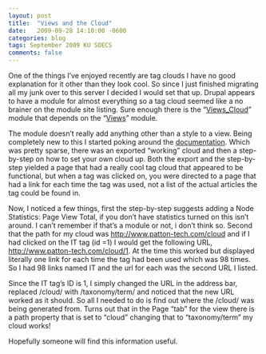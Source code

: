 ```yaml
---
layout: post
title:  "Views and the Cloud"
date:   2009-09-28 14:10:00 -0600
categories: blog
tags: September 2009 KU SOECS
comments: false
---
```

One of the things I’ve enjoyed recently are tag clouds I have no good explanation for it other than they look cool. So since I just finished migrating all my junk over to this server I decided I would set that up. Drupal appears to have a module for almost everything so a tag cloud seemed like a no brainer on the module site listing. Sure enough there is the “[Views_Cloud](http://drupal.org/project/views_cloud)” module that depends on the “[Views](http://drupal.org/project/views)” module.

The module doesn’t really add anything other than a style to a view. Being completely new to this I started poking around the [documentation](http://drupal.org/node/351230). Which was pretty sparse, there was an exported “working” cloud and then a step-by-step on how to set your own cloud up. Both the export and the step-by-step yielded a page that had a really cool tag cloud that appeared to be functional, but when a tag was clicked on, you were directed to a page that had a link for each time the tag was used, not a list of the actual articles the tag could be found in.

Now, I noticed a few things, first the step-by-step suggests adding a Node Statistics: Page View Total, if you don’t have statistics turned on this isn’t around. I can’t remember if that’s a module or not, i don’t think so. Second that the path for my cloud was <http://www.patton-tech.com/cloud> and if I had clicked on the IT tag (id =1) I would get the following URL, <http://www.patton-tech.com/cloud/1>. At the time this worked but displayed literally one link for each time the tag had been used which was 98 times. So I had 98 links named IT and the url for each was the second URL I listed.

Since the IT tag’s ID is 1, I simply changed the URL in the address bar, replaced /cloud/ with /taxonomy/term/ and noticed that the new URL worked as it should. So all I needed to do is find out where the /cloud/ was being generated from. Turns out that in the Page “tab” for the view there is a path property that is set to “cloud” changing that to “taxonomy/term” my cloud works!

Hopefully someone will find this information useful.
